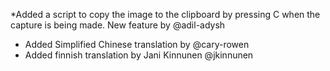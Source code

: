 *Added a script to copy the image to the clipboard by pressing C when the capture is being made. New feature by @adil-adysh
* Added Simplified Chinese translation by @cary-rowen
* Added finnish translation by Jani Kinnunen @jkinnunen
